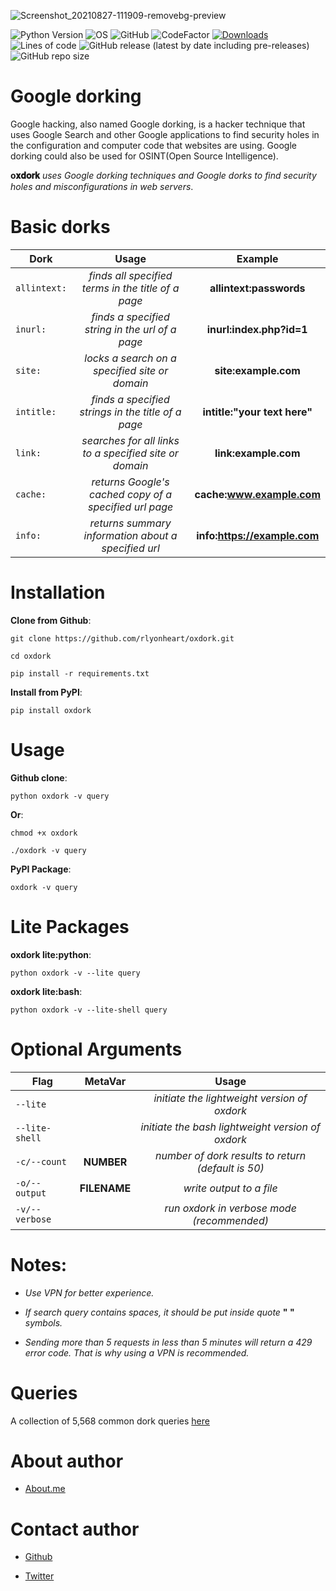 ![Screenshot_20210827-111909-removebg-preview](https://user-images.githubusercontent.com/74001397/131107876-db415339-0c1d-4876-8665-fe9b76c4518c.png)

![Python Version](https://img.shields.io/badge/python-3.x-blue?style=flat&logo=python)
![OS](https://img.shields.io/badge/OS-GNU%2FLinux-red?style=flat&logo=linux)
![GitHub](https://img.shields.io/github/license/rlyonheart/oxdork?ystyle=flat)
![CodeFactor](https://www.codefactor.io/repository/github/rlyonheart/oxdork/badge)
[![Downloads](https://static.pepy.tech/personalized-badge/oxdork?period=total&units=international_system&left_color=black&right_color=orange&left_text=pypi+downloads)](https://pepy.tech/project/oxdork)
![Lines of code](https://img.shields.io/tokei/lines/github/rlyonheart/oxdork)
![GitHub release (latest by date including pre-releases)](https://img.shields.io/github/v/release/rlyonheart/oxdork?include_prereleases)
![GitHub repo size](https://img.shields.io/github/repo-size/rlyonheart/oxdork)

 # Google dorking
 Google hacking, also named Google dorking, is a hacker technique that uses Google Search and other Google applications to find security holes in the configuration and computer code that websites are using. Google dorking could also be used for OSINT(Open Source Intelligence).
 

 **o𝐱𝐝𝐨𝐫𝐤** *uses Google dorking techniques and Google dorks to find security holes and misconfigurations in web servers*.


# Basic dorks

| Dork         | Usage     | Example |
| ------------- |:---------:|:-------:|
| <code>allintext:</code> | *finds all specified terms in the title of a page* |  **allintext:passwords** |
| <code>inurl:</code> | *finds a specified string in the url of a page*      |   **inurl:index.php?id=1** |
| <code>site:</code> |  *locks a search on a specified site or domain*  |  **site:example.com**  |
| <code>intitle:</code> |  *finds a specified strings in the title of a page* |  **intitle:"your text here"** |
| <code>link:</code> | *searches for all links to a specified site or domain* | **link:example.com** |
| <code>cache:</code> | *returns Google's cached copy of a specified url page* | **cache:www.example.com** |
| <code>info:</code> | *returns summary information about a specified url* | **info:https://example.com** |



# Installation
**Clone from Github**:
```
git clone https://github.com/rlyonheart/oxdork.git
```

```
cd oxdork
```

```
pip install -r requirements.txt
```

**Install from PyPI**:
```
pip install oxdork
```

# Usage
**Github clone**:
```
python oxdork -v query
```

**Or**:
```
chmod +x oxdork
```

```
./oxdork -v query
```

**PyPI Package**:
```
oxdork -v query
```


# Lite Packages
**oxdork lite:python**:
```
python oxdork -v --lite query
```

**oxdork lite:bash**:
```
python oxdork -v --lite-shell query
```

# Optional Arguments

| Flag           | MetaVar | Usage |
| ------------- |:----------------------:|:---------:|
| <code>--lite</code>    ||  *initiate the lightweight version of oxdork* |
| <code>--lite-shell</code>    ||  *initiate the bash lightweight version of oxdork* |
| <code>-c/--count</code>    | **NUMBER** |  *number of dork results to return (default is 50)* |
| <code>-o/--output</code>      |   **FILENAME** |  *write output to a file*  |
| <code>-v/--verbose</code>      |    |  *run oxdork in verbose mode (recommended)*  |



# Notes:
* *Use VPN for better experience.*

* *If search query contains spaces, it should be put inside quote* **" "** *symbols.*

* *Sending more than 5 requests in less than 5 minutes will return a 429 error code. That is why using a VPN is recommended.*

# Queries
A collection of 5,568 common dork queries [here](https://github.com/rlyonheart/oxdork/tree/master/dork_queries)

# About author
* [About.me](https://about.me/rlyonheart)

# Contact author
* [Github](https://github.com/rlyonheart)

* [Twitter](https://twitter.com/rly0nheart)
